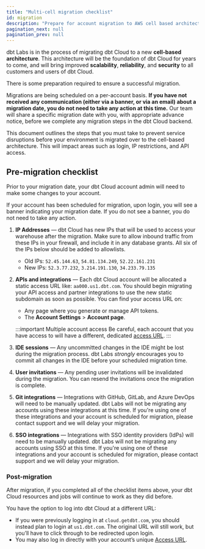 ```yaml
--- 
title: "Multi-cell migration checklist"
id: migration 
description: "Prepare for account migration to AWS cell based architecture." 
pagination_next: null
pagination_prev: null
---
```


dbt Labs is in the process of migrating dbt Cloud to a new **cell-based architecture**. This architecture will be the foundation of dbt Cloud for years to come, and will bring improved **scalability**, **reliability**, and **security** to all customers and users of dbt Cloud.

There is some preparation required to ensure a successful migration.

Migrations are being scheduled on a per-account basis. **If you have not received any communication (either via a banner, or via an email) about a migration date, you do not need to take any action at this time.** Our team will share a specific migration date with you, with appropriate advance notice, before we complete any migration steps in the dbt Cloud backend.

This document outlines the steps that you must take to prevent service disruptions before your environment is migrated over to the cell-based architecture. This will impact areas such as login, IP restrictions, and API access. 

## Pre-migration checklist

Prior to your migration date, your dbt Cloud account admin will need to make some changes to your account.

If your account has been scheduled for migration, upon login, you will see a banner indicating your migration date. If you do not see a banner, you do not need to take any action.

1. **IP Addresses** &mdash; dbt Cloud has new IPs that will be used to access your warehouse after the migration. Make sure to allow inbound traffic from these IPs in your firewall, and include it in any database grants. All six of the IPs below should be added to allowlists.
    * Old IPs: `52.45.144.63`, `54.81.134.249`, `52.22.161.231`
    * New IPs: `52.3.77.232`, `3.214.191.130`, `34.233.79.135`
2. **APIs and integrations** &mdash; Each dbt Cloud account will be allocated a static access URL like: `aa000.us1.dbt.com`. You should begin migrating your API access and partner integrations to use the new static subdomain as soon as possible. You can find your access URL on:
    * Any page where you generate or manage API tokens.
    * The **Account Settings** > **Account page**.
        
    :::important Multiple account access
    Be careful, each account that you have access to will have a different, dedicated [access URL](https://next.docs.getdbt.com/docs/cloud/about-cloud/access-regions-ip-addresses#accessing-your-account).
    :::

3. **IDE sessions** &mdash; Any uncommitted changes in the IDE might be lost during the migration process. dbt Labs _strongly_ encourages you to commit all changes in the IDE before your scheduled migration time.
4. **User invitations** &mdash; Any pending user invitations will be invalidated during the migration. You can resend the invitations once the migration is complete.
5. **Git integrations** &mdash; Integrations with GitHub, GitLab, and Azure DevOps will need to be manually updated. dbt Labs will not be migrating any accounts using these integrations at this time. If you're using one of these integrations and your account is scheduled for migration, please contact support and we will delay your migration.
6. **SSO integrations** &mdash; Integrations with SSO identity providers (IdPs) will need to be manually updated. dbt Labs will not be migrating any accounts using SSO at this time. If you're using one of these integrations and your account is scheduled for migration, please contact support and we will delay your migration.

### Post-migration

After migration, if you completed all of the checklist items above, your dbt Cloud resources and jobs will continue to work as they did before. 

You have the option to log into dbt Cloud at a different URL:
 * If you were previously logging in at `cloud.getdbt.com`, you should instead plan to login at `us1.dbt.com`. The original URL will still work, but you’ll have to click through to be redirected upon login.
 * You may also log in directly with your account’s unique [Access URL](https://next.docs.getdbt.com/docs/cloud/about-cloud/access-regions-ip-addresses#accessing-your-account).